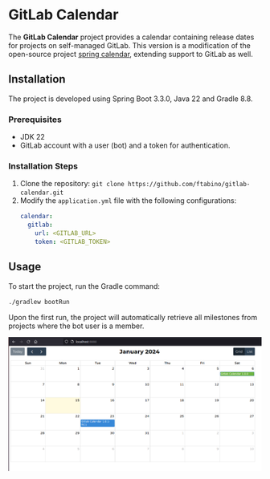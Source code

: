 # GitLab Calendar

The **GitLab Calendar** project provides a calendar containing release dates for projects on self-managed GitLab. This version is a modification of the open-source project [spring calendar](https://github.com/spring-io/spring-calendar/tree/main), extending support to GitLab as well.

## Installation

The project is developed using Spring Boot 3.3.0, Java 22 and Gradle 8.8.

### Prerequisites
- JDK 22
- GitLab account with a user (bot) and a token for authentication.

### Installation Steps
1. Clone the repository: `git clone https://github.com/ftabino/gitlab-calendar.git`
2. Modify the `application.yml` file with the following configurations:
   ```yaml
   calendar:
     gitlab:
       url: <GITLAB_URL>
       token: <GITLAB_TOKEN>
   ```

## Usage

To start the project, run the Gradle command:
```bash
./gradlew bootRun
```

Upon the first run, the project will automatically retrieve all milestones from projects where the bot user is a member.

![demo.png](demo.png)

